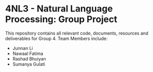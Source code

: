 # 4NL3 - Natural Language Processing: Group Project

This repository contains all relevant code, documents, resources and deliverables for Group 4. Team Members include:
- Junnan Li
- Nawaal Fatima
- Rashad Bhuiyan
- Sumanya Gulati
